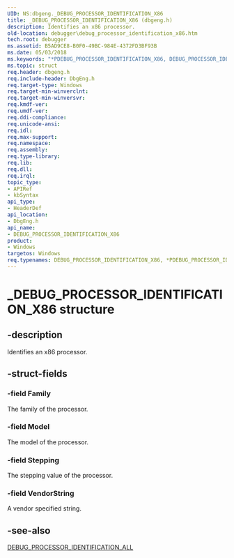 ```yaml
---
UID: NS:dbgeng._DEBUG_PROCESSOR_IDENTIFICATION_X86
title: _DEBUG_PROCESSOR_IDENTIFICATION_X86 (dbgeng.h)
description: Identifies an x86 processor.
old-location: debugger\debug_processor_identification_x86.htm
tech.root: debugger
ms.assetid: B5AD9CE8-B0F0-49BC-984E-4372FD3BF93B
ms.date: 05/03/2018
ms.keywords: "*PDEBUG_PROCESSOR_IDENTIFICATION_X86, DEBUG_PROCESSOR_IDENTIFICATION_X86, DEBUG_PROCESSOR_IDENTIFICATION_X86 structure [Windows Debugging], PDEBUG_PROCESSOR_IDENTIFICATION_X86, PDEBUG_PROCESSOR_IDENTIFICATION_X86 structure pointer [Windows Debugging], _DEBUG_PROCESSOR_IDENTIFICATION_X86, dbgeng/DEBUG_PROCESSOR_IDENTIFICATION_X86, dbgeng/PDEBUG_PROCESSOR_IDENTIFICATION_X86, debugger.debug_processor_identification_x86"
ms.topic: struct
req.header: dbgeng.h
req.include-header: DbgEng.h
req.target-type: Windows
req.target-min-winverclnt: 
req.target-min-winversvr: 
req.kmdf-ver: 
req.umdf-ver: 
req.ddi-compliance: 
req.unicode-ansi: 
req.idl: 
req.max-support: 
req.namespace: 
req.assembly: 
req.type-library: 
req.lib: 
req.dll: 
req.irql: 
topic_type:
- APIRef
- kbSyntax
api_type:
- HeaderDef
api_location:
- DbgEng.h
api_name:
- DEBUG_PROCESSOR_IDENTIFICATION_X86
product:
- Windows
targetos: Windows
req.typenames: DEBUG_PROCESSOR_IDENTIFICATION_X86, *PDEBUG_PROCESSOR_IDENTIFICATION_X86
---
```


# _DEBUG_PROCESSOR_IDENTIFICATION_X86 structure


## -description


Identifies an x86 processor. 


## -struct-fields




### -field Family

The family of the processor.


### -field Model

The model of the processor.


### -field Stepping

The stepping value of the processor.


### -field VendorString

A vendor specified string.


## -see-also




<a href="https://msdn.microsoft.com/2C4C03BC-0D84-4151-B1A1-FE76F0355CD6">DEBUG_PROCESSOR_IDENTIFICATION_ALL</a>
 

 

